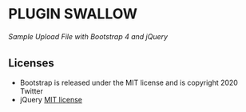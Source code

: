 # PLUGIN SWALLOW
###### Sample Upload File with Bootstrap 4 and jQuery


## Licenses
- Bootstrap is released under the MIT license and is copyright 2020 Twitter
- jQuery [MIT license](https://tldrlegal.com/license/mit-license)

